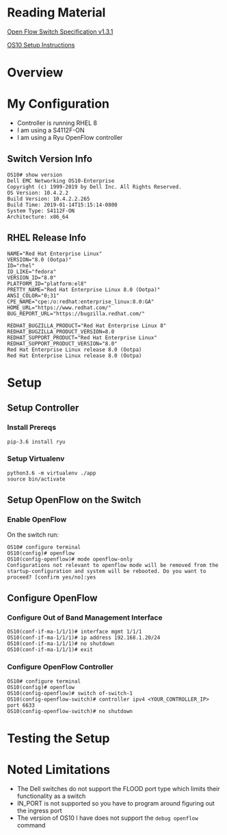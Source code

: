 # Reading Material

[Open Flow Switch Specification v1.3.1](./Reading_Material/openflow-spec-v1.3.1.pdf)

[OS10 Setup Instructions](./Reading_Material/force10-s3048-on_connectivity-guide4_en-us.pdf)

# Overview

# My Configuration

- Controller is running RHEL 8
- I am using a S4112F-ON
- I am using a Ryu OpenFlow controller

## Switch Version Info

    OS10# show version
    Dell EMC Networking OS10-Enterprise
    Copyright (c) 1999-2019 by Dell Inc. All Rights Reserved.
    OS Version: 10.4.2.2
    Build Version: 10.4.2.2.265
    Build Time: 2019-01-14T15:15:14-0800
    System Type: S4112F-ON
    Architecture: x86_64

## RHEL Release Info

    NAME="Red Hat Enterprise Linux"
    VERSION="8.0 (Ootpa)"
    ID="rhel"
    ID_LIKE="fedora"
    VERSION_ID="8.0"
    PLATFORM_ID="platform:el8"
    PRETTY_NAME="Red Hat Enterprise Linux 8.0 (Ootpa)"
    ANSI_COLOR="0;31"
    CPE_NAME="cpe:/o:redhat:enterprise_linux:8.0:GA"
    HOME_URL="https://www.redhat.com/"
    BUG_REPORT_URL="https://bugzilla.redhat.com/"

    REDHAT_BUGZILLA_PRODUCT="Red Hat Enterprise Linux 8"
    REDHAT_BUGZILLA_PRODUCT_VERSION=8.0
    REDHAT_SUPPORT_PRODUCT="Red Hat Enterprise Linux"
    REDHAT_SUPPORT_PRODUCT_VERSION="8.0"
    Red Hat Enterprise Linux release 8.0 (Ootpa)
    Red Hat Enterprise Linux release 8.0 (Ootpa)

# Setup

## Setup Controller

### Install Prereqs

    pip-3.6 install ryu

### Setup Virtualenv

    python3.6 -m virtualenv ./app
    source bin/activate

## Setup OpenFlow on the Switch

### Enable OpenFlow

On the switch run:

    OS10# configure terminal
    OS10(config)# openflow
    OS10(config-openflow)# mode openflow-only
    Configurations not relevant to openflow mode will be removed from the startup-configuration and system will be rebooted. Do you want to proceed? [confirm yes/no]:yes

## Configure OpenFlow

### Configure Out of Band Management Interface

    OS10(conf-if-ma-1/1/1)# interface mgmt 1/1/1
    OS10(conf-if-ma-1/1/1)# ip address 192.168.1.20/24
    OS10(conf-if-ma-1/1/1)# no shutdown
    OS10(conf-if-ma-1/1/1)# exit

### Configure OpenFlow Controller

    OS10# configure terminal
    OS10(config)# openflow
    OS10(config-openflow)# switch of-switch-1
    OS10(config-openflow-switch)# controller ipv4 <YOUR_CONTROLLER_IP> port 6633
    OS10(config-openflow-switch)# no shutdown

# Testing the Setup

# Noted Limitations

- The Dell switches do not support the FLOOD port type which limits their functionality as a switch
- IN_PORT is not supported so you have to program around figuring out the ingress port
- The version of OS10 I have does not support the `debug openflow` command